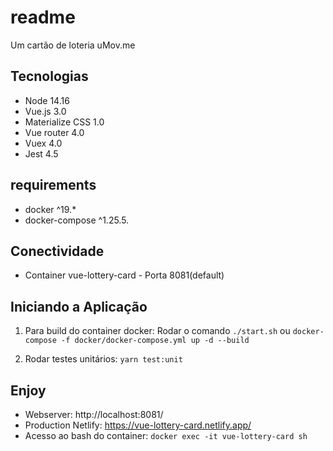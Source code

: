 # readme

Um cartão de loteria uMov.me


## Tecnologias

- Node 14.16
- Vue.js 3.0
- Materialize CSS 1.0
- Vue router 4.0
- Vuex 4.0
- Jest 4.5

## requirements

- docker ^19.*
- docker-compose ^1.25.5.

## Conectividade
- Container vue-lottery-card - Porta 8081(default)

## Iniciando a Aplicação
1. Para build do container docker: Rodar o comando `./start.sh` ou `docker-compose -f docker/docker-compose.yml up -d --build`

2. Rodar testes unitários: `yarn test:unit`
## Enjoy
- Webserver: http://localhost:8081/
- Production Netlify: https://vue-lottery-card.netlify.app/
- Acesso ao bash do container: `docker exec -it vue-lottery-card sh`

